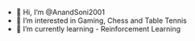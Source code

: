 - 👋 Hi, I’m @AnandSoni2001
- 👀 I’m interested in Gaming, Chess and Table Tennis
- 🌱 I’m currently learning - Reinforcement Learning

<!---
AnandSoni2001/AnandSoni2001 is a ✨ special ✨ repository because its `README.md` (this file) appears on your GitHub profile.
You can click the Preview link to take a look at your changes.
--->
